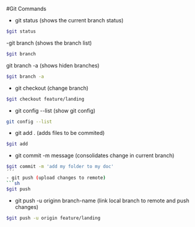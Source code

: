 #Git Commands
- git status (shows the current branch status)
```sh
$git status 
```
-git branch (shows the branch list)
```sh 
$git branch
```
git branch -a (shows hiden branches)
```sh
$git branch -a 
```
- git checkout (change branch)
```sh 
$git checkout feature/landing
```
- git config --list (show git config)
```sh 
git config --list
```
- git add . (adds files to be commited)
```sh
$git add
```
- git commit -m message (consolidates change in current branch)
```sh
$git commit -m 'add my folder to my doc'
´´´
- git push (upload changes to remote)
```sh 
$git push
```
- git push -u originn branch-name (link local branch to remote and push changes)
```sh
$git push -u origin feature/landing
```

